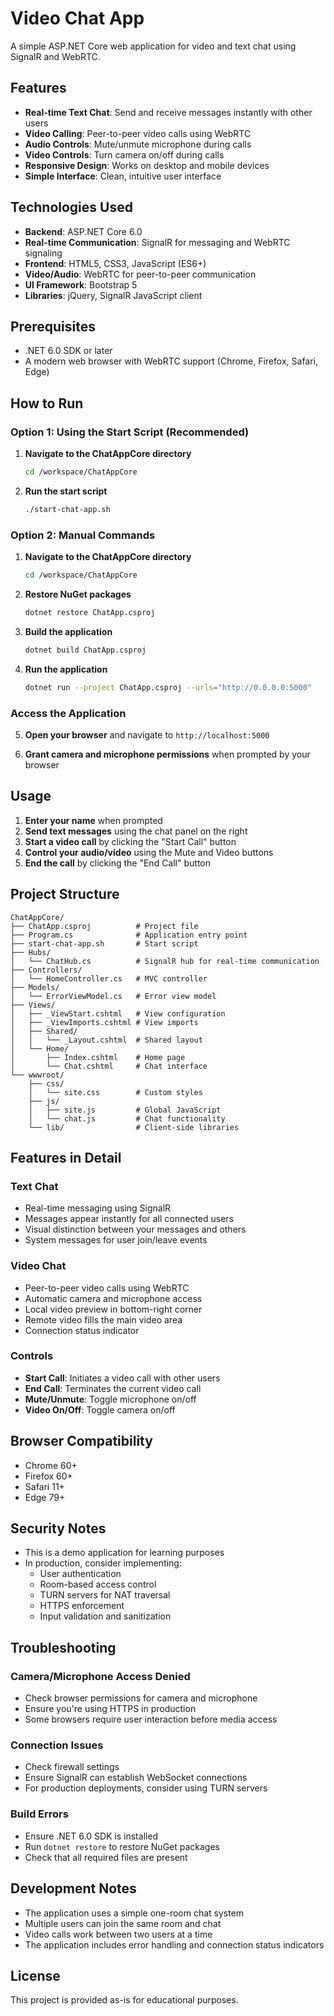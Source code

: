 # Video Chat App

A simple ASP.NET Core web application for video and text chat using SignalR and WebRTC.

## Features

- **Real-time Text Chat**: Send and receive messages instantly with other users
- **Video Calling**: Peer-to-peer video calls using WebRTC
- **Audio Controls**: Mute/unmute microphone during calls
- **Video Controls**: Turn camera on/off during calls
- **Responsive Design**: Works on desktop and mobile devices
- **Simple Interface**: Clean, intuitive user interface

## Technologies Used

- **Backend**: ASP.NET Core 6.0
- **Real-time Communication**: SignalR for messaging and WebRTC signaling
- **Frontend**: HTML5, CSS3, JavaScript (ES6+)
- **Video/Audio**: WebRTC for peer-to-peer communication
- **UI Framework**: Bootstrap 5
- **Libraries**: jQuery, SignalR JavaScript client

## Prerequisites

- .NET 6.0 SDK or later
- A modern web browser with WebRTC support (Chrome, Firefox, Safari, Edge)

## How to Run

### Option 1: Using the Start Script (Recommended)

1. **Navigate to the ChatAppCore directory**
   ```bash
   cd /workspace/ChatAppCore
   ```

2. **Run the start script**
   ```bash
   ./start-chat-app.sh
   ```

### Option 2: Manual Commands

1. **Navigate to the ChatAppCore directory**
   ```bash
   cd /workspace/ChatAppCore
   ```

2. **Restore NuGet packages**
   ```bash
   dotnet restore ChatApp.csproj
   ```

3. **Build the application**
   ```bash
   dotnet build ChatApp.csproj
   ```

4. **Run the application**
   ```bash
   dotnet run --project ChatApp.csproj --urls="http://0.0.0.0:5000"
   ```

### Access the Application

5. **Open your browser** and navigate to `http://localhost:5000`

6. **Grant camera and microphone permissions** when prompted by your browser

## Usage

1. **Enter your name** when prompted
2. **Send text messages** using the chat panel on the right
3. **Start a video call** by clicking the "Start Call" button
4. **Control your audio/video** using the Mute and Video buttons
5. **End the call** by clicking the "End Call" button

## Project Structure

```
ChatAppCore/
├── ChatApp.csproj          # Project file
├── Program.cs              # Application entry point
├── start-chat-app.sh       # Start script
├── Hubs/
│   └── ChatHub.cs          # SignalR hub for real-time communication
├── Controllers/
│   └── HomeController.cs   # MVC controller
├── Models/
│   └── ErrorViewModel.cs   # Error view model
├── Views/
│   ├── _ViewStart.cshtml   # View configuration
│   ├── _ViewImports.cshtml # View imports
│   ├── Shared/
│   │   └── _Layout.cshtml  # Shared layout
│   └── Home/
│       ├── Index.cshtml    # Home page
│       └── Chat.cshtml     # Chat interface
└── wwwroot/
    ├── css/
    │   └── site.css        # Custom styles
    ├── js/
    │   ├── site.js         # Global JavaScript
    │   └── chat.js         # Chat functionality
    └── lib/                # Client-side libraries
```

## Features in Detail

### Text Chat
- Real-time messaging using SignalR
- Messages appear instantly for all connected users
- Visual distinction between your messages and others
- System messages for user join/leave events

### Video Chat
- Peer-to-peer video calls using WebRTC
- Automatic camera and microphone access
- Local video preview in bottom-right corner
- Remote video fills the main video area
- Connection status indicator

### Controls
- **Start Call**: Initiates a video call with other users
- **End Call**: Terminates the current video call
- **Mute/Unmute**: Toggle microphone on/off
- **Video On/Off**: Toggle camera on/off

## Browser Compatibility

- Chrome 60+
- Firefox 60+
- Safari 11+
- Edge 79+

## Security Notes

- This is a demo application for learning purposes
- In production, consider implementing:
  - User authentication
  - Room-based access control
  - TURN servers for NAT traversal
  - HTTPS enforcement
  - Input validation and sanitization

## Troubleshooting

### Camera/Microphone Access Denied
- Check browser permissions for camera and microphone
- Ensure you're using HTTPS in production
- Some browsers require user interaction before media access

### Connection Issues
- Check firewall settings
- Ensure SignalR can establish WebSocket connections
- For production deployments, consider using TURN servers

### Build Errors
- Ensure .NET 6.0 SDK is installed
- Run `dotnet restore` to restore NuGet packages
- Check that all required files are present

## Development Notes

- The application uses a simple one-room chat system
- Multiple users can join the same room and chat
- Video calls work between two users at a time
- The application includes error handling and connection status indicators

## License

This project is provided as-is for educational purposes.